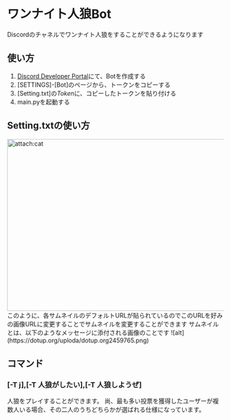# ワンナイト人狼Bot
Discordのチャネルでワンナイト人狼をすることができるようになります

## 使い方
1. [Discord Developer Portal](https://discord.com/developers/applications)にて、Botを作成する
2. [SETTINGS]-[Bot]のページから、トークンをコピーする
3. [Setting.txt]の*Token*に、コピーしたトークンを貼り付ける
4. main.pyを起動する

## Setting.txtの使い方
<img src="https://dotup.org/uploda/dotup.org2459758.png" alt="attach:cat" title="attach:cat" width="530" height="400">
このように、各サムネイルのデフォルトURLが貼られているのでこのURLを好みの画像URLに変更することでサムネイルを変更することができます
サムネイルとは、以下のようなメッセージに添付される画像のことです
![alt](https://dotup.org/uploda/dotup.org2459765.png)




## コマンド
### [-T j],[-T 人狼がしたい],[-T 人狼しようぜ]<br></b>
人狼をプレイすることができます。
尚、最も多い投票を獲得したユーザーが複数人いる場合、その二人のうちどちらかが選ばれる仕様になっています。
